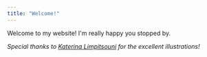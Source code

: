 ```yaml
---
title: "Welcome!"
---
```


Welcome to my website! I'm really happy you stopped by.

*Special thanks to [Katerina Limpitsouni](https://ninalimpi.com/) for the excellent illustrations!*
